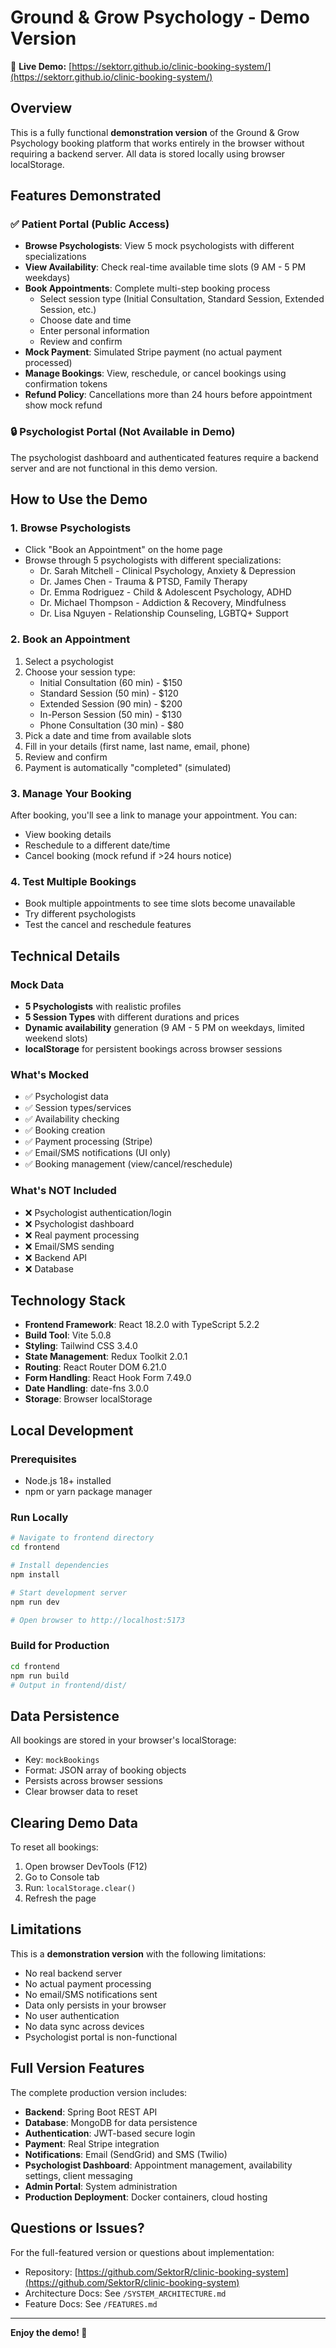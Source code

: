 # Ground & Grow Psychology - Demo Version

🎉 **Live Demo:** [https://sektorr.github.io/clinic-booking-system/](https://sektorr.github.io/clinic-booking-system/)

## Overview

This is a fully functional **demonstration version** of the Ground & Grow Psychology booking platform that works entirely in the browser without requiring a backend server. All data is stored locally using browser localStorage.

## Features Demonstrated

### ✅ Patient Portal (Public Access)
- **Browse Psychologists**: View 5 mock psychologists with different specializations
- **View Availability**: Check real-time available time slots (9 AM - 5 PM weekdays)
- **Book Appointments**: Complete multi-step booking process
  - Select session type (Initial Consultation, Standard Session, Extended Session, etc.)
  - Choose date and time
  - Enter personal information
  - Review and confirm
- **Mock Payment**: Simulated Stripe payment (no actual payment processed)
- **Manage Bookings**: View, reschedule, or cancel bookings using confirmation tokens
- **Refund Policy**: Cancellations more than 24 hours before appointment show mock refund

### 🔒 Psychologist Portal (Not Available in Demo)
The psychologist dashboard and authenticated features require a backend server and are not functional in this demo version.

## How to Use the Demo

### 1. Browse Psychologists
- Click "Book an Appointment" on the home page
- Browse through 5 psychologists with different specializations:
  - Dr. Sarah Mitchell - Clinical Psychology, Anxiety & Depression
  - Dr. James Chen - Trauma & PTSD, Family Therapy
  - Dr. Emma Rodriguez - Child & Adolescent Psychology, ADHD
  - Dr. Michael Thompson - Addiction & Recovery, Mindfulness
  - Dr. Lisa Nguyen - Relationship Counseling, LGBTQ+ Support

### 2. Book an Appointment
1. Select a psychologist
2. Choose your session type:
   - Initial Consultation (60 min) - $150
   - Standard Session (50 min) - $120
   - Extended Session (90 min) - $200
   - In-Person Session (50 min) - $130
   - Phone Consultation (30 min) - $80
3. Pick a date and time from available slots
4. Fill in your details (first name, last name, email, phone)
5. Review and confirm
6. Payment is automatically "completed" (simulated)

### 3. Manage Your Booking
After booking, you'll see a link to manage your appointment. You can:
- View booking details
- Reschedule to a different date/time
- Cancel booking (mock refund if >24 hours notice)

### 4. Test Multiple Bookings
- Book multiple appointments to see time slots become unavailable
- Try different psychologists
- Test the cancel and reschedule features

## Technical Details

### Mock Data
- **5 Psychologists** with realistic profiles
- **5 Session Types** with different durations and prices
- **Dynamic availability** generation (9 AM - 5 PM on weekdays, limited weekend slots)
- **localStorage** for persistent bookings across browser sessions

### What's Mocked
- ✅ Psychologist data
- ✅ Session types/services
- ✅ Availability checking
- ✅ Booking creation
- ✅ Payment processing (Stripe)
- ✅ Email/SMS notifications (UI only)
- ✅ Booking management (view/cancel/reschedule)

### What's NOT Included
- ❌ Psychologist authentication/login
- ❌ Psychologist dashboard
- ❌ Real payment processing
- ❌ Email/SMS sending
- ❌ Backend API
- ❌ Database

## Technology Stack

- **Frontend Framework**: React 18.2.0 with TypeScript 5.2.2
- **Build Tool**: Vite 5.0.8
- **Styling**: Tailwind CSS 3.4.0
- **State Management**: Redux Toolkit 2.0.1
- **Routing**: React Router DOM 6.21.0
- **Form Handling**: React Hook Form 7.49.0
- **Date Handling**: date-fns 3.0.0
- **Storage**: Browser localStorage

## Local Development

### Prerequisites
- Node.js 18+ installed
- npm or yarn package manager

### Run Locally
```bash
# Navigate to frontend directory
cd frontend

# Install dependencies
npm install

# Start development server
npm run dev

# Open browser to http://localhost:5173
```

### Build for Production
```bash
cd frontend
npm run build
# Output in frontend/dist/
```

## Data Persistence

All bookings are stored in your browser's localStorage:
- Key: `mockBookings`
- Format: JSON array of booking objects
- Persists across browser sessions
- Clear browser data to reset

## Clearing Demo Data

To reset all bookings:
1. Open browser DevTools (F12)
2. Go to Console tab
3. Run: `localStorage.clear()`
4. Refresh the page

## Limitations

This is a **demonstration version** with the following limitations:
- No real backend server
- No actual payment processing
- No email/SMS notifications sent
- Data only persists in your browser
- No user authentication
- No data sync across devices
- Psychologist portal is non-functional

## Full Version Features

The complete production version includes:
- **Backend**: Spring Boot REST API
- **Database**: MongoDB for data persistence
- **Authentication**: JWT-based secure login
- **Payment**: Real Stripe integration
- **Notifications**: Email (SendGrid) and SMS (Twilio)
- **Psychologist Dashboard**: Appointment management, availability settings, client messaging
- **Admin Portal**: System administration
- **Production Deployment**: Docker containers, cloud hosting

## Questions or Issues?

For the full-featured version or questions about implementation:
- Repository: [https://github.com/SektorR/clinic-booking-system](https://github.com/SektorR/clinic-booking-system)
- Architecture Docs: See `/SYSTEM_ARCHITECTURE.md`
- Feature Docs: See `/FEATURES.md`

---

**Enjoy the demo! 🌱**
